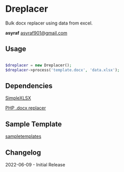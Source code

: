 # Dreplacer

Bulk docx replacer using data from excel.

**asyraf** <asyraf901@gmail.com>

## Usage
```php

$dreplacer = new Dreplacer();
$dreplacer->process('template.docx', 'data.xlsx');

```
## Dependencies

[SimpleXLSX](https://github.com/shuchkin/simplexlsx)

[PHP .docx replacer](https://github.com/igorrebega/docx-replacer)

## Sample Template

[sampletemplates](https://www.sampletemplates.com/sample-profile/simple-company-profile-template.html)


## Changelog

2022-06-09 - Initial Release
